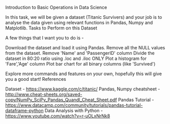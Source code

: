 Introduction to Basic Operations in Data Science

In this task, we will be given a dataset (Titanic Survivers) and your job is to analyse the data given using relevant functions in Pandas, Numpy and Matplotlib.
Tasks to Perform on this Dataset

A few things that I want you to do is -

 Download the dataset and load it using Pandas.
    Remove all the NULL values from the dataset.
    Remove 'Name' and 'PassengerID' column
    Divide the dataset in 80:20 ratio using .loc and .iloc ONLY
    Plot a histogram for 'Fare','Age' column
    Plot bar chart for all binary columns (like 'Survived')

Explore more commands and features on your own, hopefully this will give you a good start!
References

Dataset - https://www.kaggle.com/c/titanic/
    Pandas, Numpy cheatsheet - http://www.cheat-sheets.org/saved-copy/NumPy_SciPy_Pandas_Quandl_Cheat_Sheet.pdf
    Pandas Tutorial - https://www.datacamp.com/community/tutorials/pandas-tutorial-dataframe-python
    Data Analysis with Python - https://www.youtube.com/watch?v=r-uOLxNrNk8
